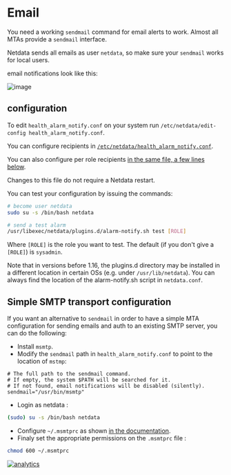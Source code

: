<!--
title: "Send alarm notifications to email"
description: "Send warning and critical alarm notifications to any email address to help you monitor the health and performance of your nodes and infrastructure."
sidebar_label: "Email"
custom_edit_url: https://github.com/netdata/netdata/edit/master/health/notifications/email/README.md
-->

# Email

You need a working `sendmail` command for email alerts to work. Almost all MTAs provide a `sendmail` interface.

Netdata sends all emails as user `netdata`, so make sure your `sendmail` works for local users.

email notifications look like this:

![image](https://cloud.githubusercontent.com/assets/2662304/18407294/e9218c68-7714-11e6-8739-e4dd8a498252.png)

## configuration

To edit `health_alarm_notify.conf` on your system run `/etc/netdata/edit-config health_alarm_notify.conf`.

You can configure recipients in [`/etc/netdata/health_alarm_notify.conf`](https://github.com/netdata/netdata/blob/99d44b7d0c4e006b11318a28ba4a7e7d3f9b3bae/conf.d/health_alarm_notify.conf#L101).

You can also configure per role recipients [in the same file, a few lines below](https://github.com/netdata/netdata/blob/99d44b7d0c4e006b11318a28ba4a7e7d3f9b3bae/conf.d/health_alarm_notify.conf#L313).

Changes to this file do not require a Netdata restart.

You can test your configuration by issuing the commands:

```sh
# become user netdata
sudo su -s /bin/bash netdata

# send a test alarm
/usr/libexec/netdata/plugins.d/alarm-notify.sh test [ROLE]
```

Where `[ROLE]` is the role you want to test. The default (if you don't give a `[ROLE]`) is `sysadmin`.

Note that in versions before 1.16, the plugins.d directory may be installed in a different location in certain OSs (e.g. under `/usr/lib/netdata`). 
You can always find the location of the alarm-notify.sh script in `netdata.conf`.

## Simple SMTP transport configuration

If you want an alternative to `sendmail` in order to have a simple MTA configuration for sending emails and auth to an existing SMTP server, you can do the following:

- Install `msmtp`.
- Modify the `sendmail` path in `health_alarm_notify.conf` to point to the location of `mstmp`:
```
# The full path to the sendmail command.
# If empty, the system $PATH will be searched for it.
# If not found, email notifications will be disabled (silently).
sendmail="/usr/bin/msmtp"
```
- Login as netdata :
```sh
(sudo) su -s /bin/bash netdata
```
- Configure `~/.msmtprc` as shown [in the documentation](https://marlam.de/msmtp/documentation/).
- Finaly set the appropriate permissions on the `.msmtprc` file :
```sh
chmod 600 ~/.msmtprc
```

[![analytics](https://www.google-analytics.com/collect?v=1&aip=1&t=pageview&_s=1&ds=github&dr=https%3A%2F%2Fgithub.com%2Fnetdata%2Fnetdata&dl=https%3A%2F%2Fmy-netdata.io%2Fgithub%2Fhealth%2Fnotifications%2Femail%2FREADME&_u=MAC~&cid=5792dfd7-8dc4-476b-af31-da2fdb9f93d2&tid=UA-64295674-3)](<>)
